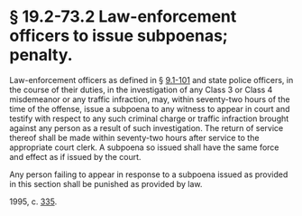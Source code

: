 # § 19.2-73.2 Law-enforcement officers to issue subpoenas; penalty.

<p>Law-enforcement officers as defined in § <a href='http://law.lis.virginia.gov/vacode/9.1-101/'>9.1-101</a> and state police officers, in the course of their duties, in the investigation of any Class 3 or Class 4 misdemeanor or any traffic infraction, may, within seventy-two hours of the time of the offense, issue a subpoena to any witness to appear in court and testify with respect to any such criminal charge or traffic infraction brought against any person as a result of such investigation. The return of service thereof shall be made within seventy-two hours after service to the appropriate court clerk. A subpoena so issued shall have the same force and effect as if issued by the court.</p><p>Any person failing to appear in response to a subpoena issued as provided in this section shall be punished as provided by law.</p><p>1995, c. <a href='http://lis.virginia.gov/cgi-bin/legp604.exe?951+ful+CHAP0335'>335</a>.</p>